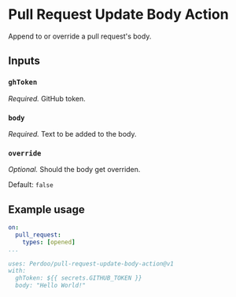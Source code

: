 # Pull Request Update Body Action

Append to or override a pull request's body.

## Inputs

### `ghToken`

_Required._ GitHub token.

### `body`

_Required._ Text to be added to the body.

### `override`

_Optional._ Should the body get overriden.

Default: `false`

## Example usage

```yaml
on:
  pull_request:
    types: [opened]
...

uses: Perdoo/pull-request-update-body-action@v1
with:
  ghToken: ${{ secrets.GITHUB_TOKEN }}
  body: "Hello World!"
```

